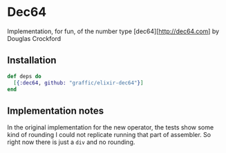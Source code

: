 # Dec64

Implementation, for fun, of the number type [dec64][http://dec64.com] by Douglas
Crockford

## Installation

```elixir
def deps do
  [{:dec64, github: "graffic/elixir-dec64"}]
end
```

## Implementation notes

In the original implementation for the new operator, the tests show some kind
of rounding I could not replicate running that part of assembler. So right 
now there is just a `div` and no rounding.
